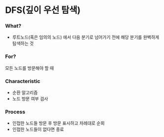 # DFS(깊이 우선 탐색)
### What?
- 루트노드(혹은 임의의 노드) 에서 다음 분기로 넘어가기 전에 해당 분기를 완벽하게 탐색하는 것
### For?
모든 노드를 방문해야 할 때
### Characteristic
- 순환 알고리즘
- 노드 방문 여부 검사
### Process
- 인접한 노드들 방문 후 방문 표시하고 차례대로 순회
- 인접한 노드들이 없다면 종료